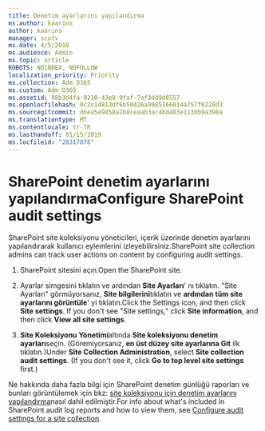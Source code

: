 ```yaml
---
title: Denetim ayarlarını yapılandırma
ms.author: kaarins
author: kaarins
manager: scotv
ms.date: 4/5/2018
ms.audience: Admin
ms.topic: article
ROBOTS: NOINDEX, NOFOLLOW
localization_priority: Priority
ms.collection: Adm_O365
ms.custom: Adm_O365
ms.assetid: 98b3d4fa-9210-43e8-9faf-7af3dd9d8557
ms.openlocfilehash: 0c2c14813df6b50426a9985166014a757f0228d3
ms.sourcegitcommit: d6ea5e9458a2b8ceaab3ac4bd483e1130b9a398a
ms.translationtype: MT
ms.contentlocale: tr-TR
ms.lasthandoff: 01/15/2019
ms.locfileid: "28317878"
---
```

# <a name="configure-sharepoint-audit-settings"></a><span data-ttu-id="75aa9-102">SharePoint denetim ayarlarını yapılandırma</span><span class="sxs-lookup"><span data-stu-id="75aa9-102">Configure SharePoint audit settings</span></span>

<span data-ttu-id="75aa9-103">SharePoint site koleksiyonu yöneticileri, içerik üzerinde denetim ayarlarını yapılandırarak kullanıcı eylemlerini izleyebilirsiniz.</span><span class="sxs-lookup"><span data-stu-id="75aa9-103">SharePoint site collection admins can track user actions on content by configuring audit settings.</span></span>
  
1. <span data-ttu-id="75aa9-104">SharePoint sitesini açın.</span><span class="sxs-lookup"><span data-stu-id="75aa9-104">Open the SharePoint site.</span></span>
    
2. <span data-ttu-id="75aa9-p101">Ayarlar simgesini tıklatın ve ardından **Site Ayarları**' nı tıklatın. "Site Ayarları" görmüyorsanız, **Site bilgilerini**tıklatın ve **ardından tüm site ayarlarını görüntüle**' yi tıklatın.</span><span class="sxs-lookup"><span data-stu-id="75aa9-p101">Click the Settings icon, and then click **Site settings**. If you don't see "Site settings," click **Site information**, and then click **View all site settings**.</span></span>
    
3. <span data-ttu-id="75aa9-p102">**Site Koleksiyonu Yönetimi**altında **Site koleksiyonu denetim ayarları**seçin. (Göremiyorsanız, **en üst düzey site ayarlarına Git** ilk tıklatın.)</span><span class="sxs-lookup"><span data-stu-id="75aa9-p102">Under **Site Collection Administration**, select **Site collection audit settings**. (If you don't see it, click **Go to top level site settings** first.)</span></span> 
    
<span data-ttu-id="75aa9-109">Ne hakkında daha fazla bilgi için SharePoint denetim günlüğü raporları ve bunları görüntülemek için bkz: [site koleksiyonu için denetim ayarlarını yapılandırma](https://go.microsoft.com/fwlink/?linkid=404050)nasıl dahil edilmiştir.</span><span class="sxs-lookup"><span data-stu-id="75aa9-109">For info about what's included in SharePoint audit log reports and how to view them, see [Configure audit settings for a site collection](https://go.microsoft.com/fwlink/?linkid=404050).</span></span>
  

